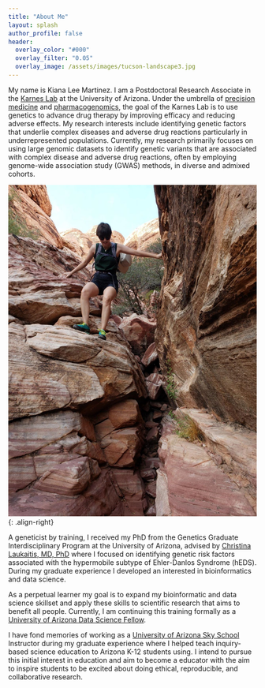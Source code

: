 ```yaml
---
title: "About Me"
layout: splash
author_profile: false
header:
  overlay_color: "#000"
  overlay_filter: "0.05"
  overlay_image: /assets/images/tucson-landscape3.jpg
---
```

My name is Kiana Lee Martinez. I am a Postdoctoral Research Associate in the [Karnes Lab](https://karneslab.org/) at the University of Arizona. Under the umbrella of [precision medicine]( https://www.cdc.gov/genomics/about/precision_med.htm) and [pharmacogenomics]( https://www.cdc.gov/genomics/disease/pharma.htm), the goal of the Karnes Lab is to use genetics to advance drug therapy by improving efficacy and reducing adverse effects. My research interests include identifying genetic factors that underlie complex diseases and adverse drug reactions particularly in underrepresented populations. Currently, my research primarily focuses on using large genomic datasets to identify genetic variants that are associated with complex disease and adverse drug reactions, often by employing genome-wide association study (GWAS) methods, in diverse and admixed cohorts. 

![image-center](/assets/images/aboutme-pic-resized.jpg){: .align-right}

A geneticist by training, I received my PhD from the Genetics Graduate Interdisciplinary Program at the University of Arizona, advised by [Christina Laukaitis, MD, PhD](https://medicine.illinois.edu/about/directory/faculty/profile/laukaiti) where I focused on identifying genetic risk factors associated with the hypermobile subtype of Ehler-Danlos Syndrome (hEDS). During my graduate experience I developed an interested in bioinformatics and data science. 

As a perpetual learner my goal is to expand my bioinformatic and data science skillset and apply these skills to scientific research that aims to benefit all people. Currently, I am continuing this training formally as a [University of Arizona Data Science Fellow]( https://datascience.arizona.edu/).

I have fond memories of working as a [University of Arizona Sky School]( https://skyschool.arizona.edu/) Instructor during my graduate experience where I helped teach inquiry-based science education to Arizona K-12 students using. I intend to pursue this initial interest in education and aim to become a educator with the aim to inspire students to be excited about doing ethical, reproducible, and collaborative research.
